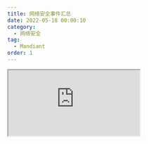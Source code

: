```yaml
---
title: 网络安全事件汇总
date: 2022-05-18 00:00:10
category:
  - 网络安全
tag:
  - Mandiant
order: 1
---
```


<iframe src="https://mars0run.notion.site/8f76e9db914a4624806d2ef89ff1a7cb">